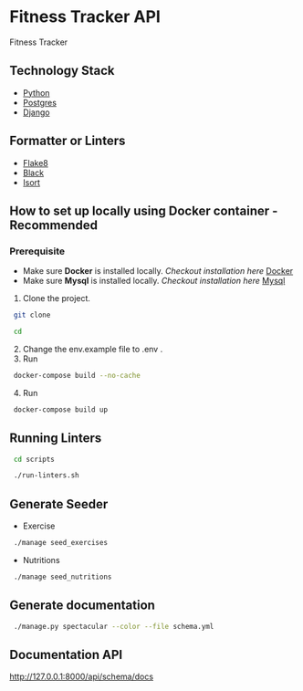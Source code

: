 # Fitness Tracker API
Fitness Tracker 

## Technology Stack
- [Python](https://www.python.org/ "python")
- [Postgres](https://www.postgresql.org/ "Postgres")
- [Django](https://www.django-rest-framework.org/ "Django")

## Formatter or Linters
- [Flake8](https://flake8.pycqa.org/en/latest/index.html# "Flake8")
- [Black](https://black.readthedocs.io/en/stable/ "Black") 
- [Isort](https://pycqa.github.io/isort/ "Isort")


## How to set up locally using Docker container - **Recommended**
### Prerequisite
- Make sure **Docker** is installed locally. *Checkout installation here* [Docker](https://www.docker.com/ "Docker")
- Make sure **Mysql** is installed locally. *Checkout installation here* [Mysql](https://www.mysql.com/ "Mysql")

1. Clone the project.
```sh
 git clone 
```
```sh
 cd
```
2. Change the env.example file to .env .
3. Run 
```sh
 docker-compose build --no-cache
```
4. Run 
```sh
 docker-compose build up
```

## Running Linters
```sh
 cd scripts
```
```sh
 ./run-linters.sh
```

## Generate Seeder
- Exercise
```sh
 ./manage seed_exercises
```
- Nutritions
```sh
 ./manage seed_nutritions
```

## Generate documentation
```sh
 ./manage.py spectacular --color --file schema.yml
```

## Documentation API
http://127.0.0.1:8000/api/schema/docs
